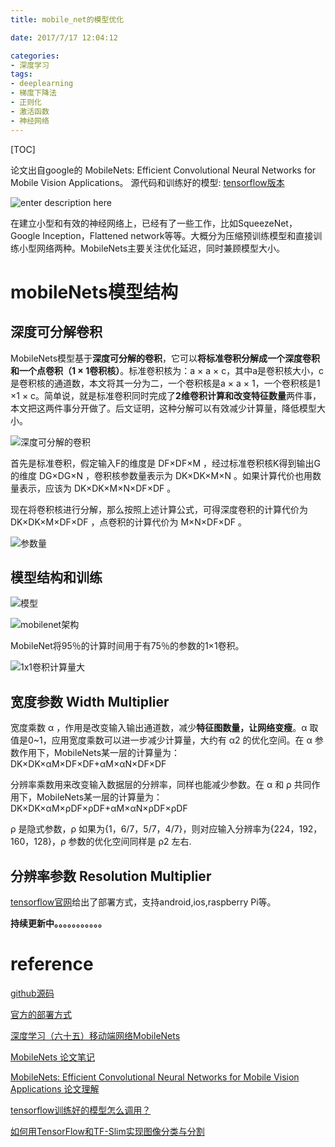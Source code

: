 ```yaml
---
title: mobile_net的模型优化

date: 2017/7/17 12:04:12

categories:
- 深度学习
tags:
- deeplearning
- 梯度下降法
- 正则化
- 激活函数
- 神经网络
---
```

[TOC]


论文出自google的 MobileNets: Efficient Convolutional Neural Networks for Mobile Vision Applications。
源代码和训练好的模型: [tensorflow版本](https://github.com/tensorflow/models/blob/master/slim/nets/mobilenet_v1.md)

![enter description here][1]

<!--more-->



在建立小型和有效的神经网络上，已经有了一些工作，比如SqueezeNet，Google Inception，Flattened network等等。大概分为压缩预训练模型和直接训练小型网络两种。MobileNets主要关注优化延迟，同时兼顾模型大小。

# mobileNets模型结构

## 深度可分解卷积 
MobileNets模型基于**深度可分解的卷积**，它可以**将标准卷积分解成一个深度卷积和一个点卷积（1 × 1卷积核）**。标准卷积核为：a × a × c，其中a是卷积核大小，c是卷积核的通道数，本文将其一分为二，一个卷积核是a × a × 1，一个卷积核是1 ×1 × c。简单说，就是标准卷积同时完成了**2维卷积计算和改变特征数量**两件事，本文把这两件事分开做了。后文证明，这种分解可以有效减少计算量，降低模型大小。

![深度可分解的卷积][2]


首先是标准卷积，假定输入F的维度是 DF×DF×M ，经过标准卷积核K得到输出G的维度 DG×DG×N ，卷积核参数量表示为 DK×DK×M×N 。如果计算代价也用数量表示，应该为 DK×DK×M×N×DF×DF 。

现在将卷积核进行分解，那么按照上述计算公式，可得深度卷积的计算代价为 DK×DK×M×DF×DF ，点卷积的计算代价为 M×N×DF×DF 。

![参数量][3]


## 模型结构和训练 

![模型][4]

![mobilenet架构][5]




MobileNet将95％的计算时间用于有75％的参数的1×1卷积。

![1x1卷积计算量大][6]


## 宽度参数  Width Multiplier

宽度乘数 α ，作用是改变输入输出通道数，减少**特征图数量，让网络变瘦**。α 取值是0~1，应用宽度乘数可以进一步减少计算量，大约有 α2 的优化空间。在 α 参数作用下，MobileNets某一层的计算量为：DK×DK×αM×DF×DF+αM×αN×DF×DF

分辨率乘数用来改变输入数据层的分辨率，同样也能减少参数。在 α 和 ρ 共同作用下，MobileNets某一层的计算量为：DK×DK×αM×ρDF×ρDF+αM×αN×ρDF×ρDF

ρ 是隐式参数，ρ 如果为{1，6/7，5/7，4/7}，则对应输入分辨率为{224，192，160，128}，ρ 参数的优化空间同样是 ρ2 左右.

## 分辨率参数 Resolution Multiplier














[tensorflow官网](https://www.tensorflow.org/mobile/)给出了部署方式，支持android,ios,raspberry Pi等。





**持续更新中。。。。。。。。。。。**

# reference

[github源码](https://github.com/tensorflow/models/blob/master/slim/nets/mobilenet_v1.md)

[官方的部署方式](https://www.tensorflow.org/mobile/)

[ 深度学习（六十五）移动端网络MobileNets](http://blog.csdn.net/hjimce/article/details/72831171)

[MobileNets 论文笔记](http://blog.csdn.net/Jesse_Mx/article/details/70766871)

[MobileNets: Efficient Convolutional Neural Networks for Mobile Vision Applications 论文理解](http://www.jianshu.com/p/2fd0c007a560)

[tensorflow训练好的模型怎么调用？](https://www.zhihu.com/question/58287577)

[如何用TensorFlow和TF-Slim实现图像分类与分割](https://www.ctolib.com/topics-101544.html)


  [1]: https://www.github.com/DragonFive/CVBasicOp/raw/master/1500434910512.jpg
  [2]: https://www.github.com/DragonFive/CVBasicOp/raw/master/1502675769608.jpg
  [3]: https://www.github.com/DragonFive/CVBasicOp/raw/master/1502676514289.jpg
  [4]: https://www.github.com/DragonFive/CVBasicOp/raw/master/1502677244854.jpg
  [5]: https://www.github.com/DragonFive/CVBasicOp/raw/master/1502677189961.jpg
  [6]: https://www.github.com/DragonFive/CVBasicOp/raw/master/1502677324886.jpg
